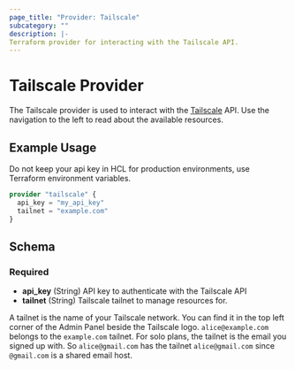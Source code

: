 ```yaml
---
page_title: "Provider: Tailscale"
subcategory: ""
description: |-
Terraform provider for interacting with the Tailscale API.
---
```


# Tailscale Provider

The Tailscale provider is used to interact with the [Tailscale](https://tailscale.com) API. Use the navigation to the 
left to read about the available resources.

## Example Usage

Do not keep your api key in HCL for production environments, use Terraform environment variables.

```terraform
provider "tailscale" {
  api_key = "my_api_key"
  tailnet = "example.com"
}
```

## Schema

### Required

- **api_key** (String) API key to authenticate with the Tailscale API
- **tailnet** (String) Tailscale tailnet to manage resources for. 

A tailnet is the name of your Tailscale network. You can find it in the top left corner of the Admin Panel beside the 
Tailscale logo. `alice@example.com` belongs to the `example.com` tailnet. For solo plans, the tailnet is the email you 
signed up with. So `alice@gmail.com` has the tailnet `alice@gmail.com` since `@gmail.com` is a shared email host.
